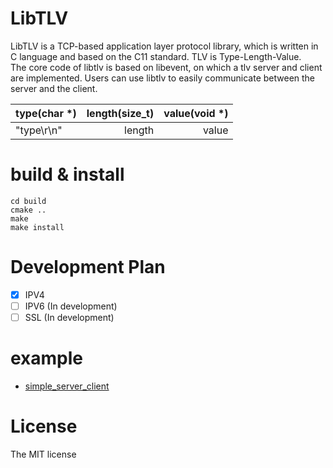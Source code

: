 # LibTLV
LibTLV is a TCP-based application layer protocol library, which is written in C language and based on the C11 standard. TLV is Type-Length-Value.  
The core code of libtlv is based on libevent, on which a tlv server and client are implemented. Users can use libtlv to easily communicate between the server and the client.

| type(char *) | length(size_t) | value(void *) |  
|:-------------|---------------:|--------------:|
| "type\r\n"   |         length |         value |

# build & install
```shell
cd build
cmake ..
make
make install
```

# Development Plan
- [X] IPV4
- [ ] IPV6 (In development)
- [ ] SSL (In development)

# example
- [simple_server_client](example/simple_server_client)

# License
The MIT license